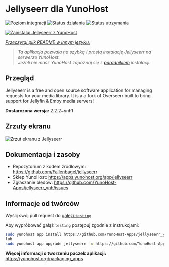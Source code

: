 <!--
To README zostało automatycznie wygenerowane przez <https://github.com/YunoHost/apps/tree/master/tools/readme_generator>
Nie powinno być ono edytowane ręcznie.
-->

# Jellyseerr dla YunoHost

[![Poziom integracji](https://apps.yunohost.org/badge/integration/jellyseerr)](https://ci-apps.yunohost.org/ci/apps/jellyseerr/)
![Status działania](https://apps.yunohost.org/badge/state/jellyseerr)
![Status utrzymania](https://apps.yunohost.org/badge/maintained/jellyseerr)

[![Zainstaluj Jellyseerr z YunoHost](https://install-app.yunohost.org/install-with-yunohost.svg)](https://install-app.yunohost.org/?app=jellyseerr)

*[Przeczytaj plik README w innym języku.](./ALL_README.md)*

> *Ta aplikacja pozwala na szybką i prostą instalację Jellyseerr na serwerze YunoHost.*  
> *Jeżeli nie masz YunoHost zapoznaj się z [poradnikiem](https://yunohost.org/install) instalacji.*

## Przegląd

Jellyseerr is a free and open source software application for managing requests for your media library. It is a a fork of Overseerr built to bring support for Jellyfin & Emby media servers!

**Dostarczona wersja:** 2.2.2~ynh1

## Zrzuty ekranu

![Zrzut ekranu z Jellyseerr](./doc/screenshots/jellyseerr.png)

## Dokumentacja i zasoby

- Repozytorium z kodem źródłowym: <https://github.com/Fallenbagel/jellyseerr>
- Sklep YunoHost: <https://apps.yunohost.org/app/jellyseerr>
- Zgłaszanie błędów: <https://github.com/YunoHost-Apps/jellyseerr_ynh/issues>

## Informacje od twórców

Wyślij swój pull request do [gałęzi `testing`](https://github.com/YunoHost-Apps/jellyseerr_ynh/tree/testing).

Aby wypróbować gałąź `testing` postępuj zgodnie z instrukcjami:

```bash
sudo yunohost app install https://github.com/YunoHost-Apps/jellyseerr_ynh/tree/testing --debug
lub
sudo yunohost app upgrade jellyseerr -u https://github.com/YunoHost-Apps/jellyseerr_ynh/tree/testing --debug
```

**Więcej informacji o tworzeniu paczek aplikacji:** <https://yunohost.org/packaging_apps>
